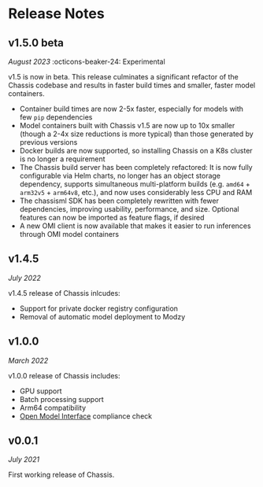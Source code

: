 # Release Notes

## v1.5.0 <span class="pill-btn">beta</span>
*August 2023* :octicons-beaker-24: Experimental

v1.5 is now in beta. This release culminates a significant refactor of the Chassis codebase and results in faster build times and smaller, faster model containers.

 * Container build times are now 2-5x faster, especially for models with few `pip` dependencies
 * Model containers built with Chassis v1.5 are now up to 10x smaller (though a 2-4x size reductions is more typical) than those generated by previous versions
 * Docker builds are now supported, so installing Chassis on a K8s cluster is no longer a requirement
 * The Chassis build server has been completely refactored: It is now fully configurable via Helm charts, no longer has an object storage dependency, supports simultaneous multi-platform builds (e.g. `amd64` + `arm32v5` + `arm64v8`, etc.), and now uses considerably less CPU and RAM
 * The chassisml SDK has been completely rewritten with fewer dependencies, improving usability, performance, and size. Optional features can now be imported as feature flags, if desired
 * A new OMI client is now available that makes it easier to run inferences through OMI model containers

## v1.4.5
*July 2022*

v1.4.5 release of Chassis inlcudes:

* Support for private docker registry configuration
* Removal of automatic model deployment to Modzy

## v1.0.0
*March 2022*

v1.0.0 release of Chassis includes:

* GPU support
* Batch processing support 
* Arm64 compatibility
* [Open Model Interface](https://openmodel.ml) compliance check

## v0.0.1
*July 2021*

First working release of Chassis.
